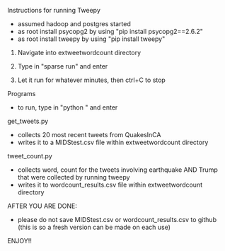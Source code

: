 Instructions for running Tweepy
- assumed hadoop and postgres started
- as root install psycopg2 by using "pip install psycopg2==2.6.2"
- as root install tweepy by using "pip install tweepy"

1)  Navigate into extweetwordcount directory

2)  Type in "sparse run" and enter

3)  Let it run for whatever minutes, then ctrl+C to stop


Programs
- to run, type in "python <program>" and enter

get_tweets.py
- collects 20 most recent tweets from QuakesInCA
- writes it to a MIDStest.csv file within extweetwordcount directory

tweet_count.py
- collects word, count for the tweets involving earthquake AND Trump that were collected by running tweepy
- writes it to wordcount_results.csv file within extweetwordcount directory


AFTER YOU ARE DONE:
- please do not save MIDStest.csv or wordcount_results.csv to github (this is so a fresh version can be made on each use)


ENJOY!!
